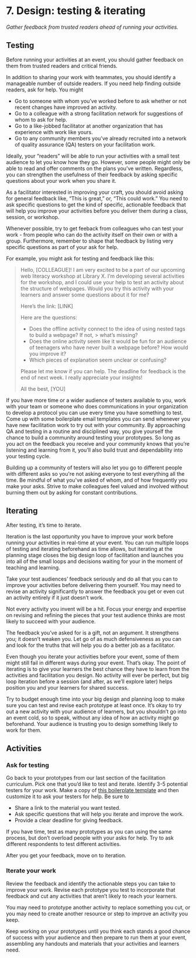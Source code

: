 # 7. Design: testing & iterating

*Gather feedback from trusted readers ahead of running your activities.*

## Testing

Before running your activities at an event, you should gather feedback on them from trusted readers and critical friends. 

In addition to sharing your work with teammates, you should identify a manageable number of outside readers. If you need help finding outside readers, ask for help. You might

- Go to someone with whom you’ve worked before to ask whether or not recent changes have improved an activity.
- Go to a colleague with a strong facilitation network for suggestions of whom to ask for help.
- Go to a like-jobbed facilitator at another organization that has experience with work like yours.
- Go to any community members you’ve already recruited into a network of quality assurance (QA) testers on your facilitation work.

Ideally, your “readers” will be able to run your activities with a small test audience to let you know how they go. However, some people might only be able to read and offer comments on the plans you’ve written. Regardless, you can strengthen the usefulness of their feedback by asking specific questions about your work when you share it.

As a facilitator interested in improving your craft, you should avoid asking for general feedback like, “This is great,” or, “This could work.” You need to ask specific questions to get the kind of specific, actionable feedback that will help you improve your activities before you deliver them during a class, session, or workshop.

Whenever possible, try to get feeback from colleagues who can test your work - from people who can do the activity itself on their own or with a group. Furthermore, remember to shape that feedback by listing very specific questions as part of your ask for help. 

For example, you might ask for testing and feedback like this:

>Hello, [COLLEAGUE]!
>I am very excited to be a part of our upcoming web literacy workshop at Library X. I’m developing several activities for the workshop, and I could use your help to test an activity about the structure of webpages. Would you try this activity with your learners and answer some questions about it for me?
>
>Here’s the link: [LINK]
>
>Here are the questions:
>
>- Does the offline activity connect to the idea of using nested tags to build a webpage? If not, > what’s missing?
>- Does the online activity seem like it would be fun for an audience of teenagers who have never built a webpage before? How would you improve it?
>- Which pieces of explanation seem unclear or confusing?
>
>Please let me know if you can help. The deadline for feedback is the end of next week. I really appreciate your insights!
>
>All the best,
>[YOU]

If you have more time or a wider audience of testers available to you, work with your team or someone who does communications in your organization to develop a protocol you can use every time you have something to test. Come up with some boilerplate email templates you can send whenever you have new facilitation work to try out with your community. By approaching QA and testing in a routine and disciplined way, you give yourself the chance to build a community around testing your prototypes. So long as you act on the feedback you receive and your community knows that you’re listening and learning from it, you’ll also build trust and dependability into your testing cycle.

Building up a community of testers will also let you go to different people with different asks so you're not asking everyone to test everything all the time. Be mindful of what you've asked of whom, and of how frequently you make your asks. Strive to make colleagues feel valued and involved without burning them out by asking for constant contributions. 

## Iterating

After testing, it’s time to iterate.

Iteration is the last opportunity you have to improve your work before running your activities in real-time at your event. You can run multiple loops of testing and iterating beforehand as time allows, but iterating at the planning stage closes the big design loop of facilitation and launches you into all of the small loops and decisions waiting for your in the moment of teaching and learning.

Take your test audiences’ feedback seriously and do all that you can to improve your activities before delivering them yourself. You may need to revise an activity significantly to answer the feedback you get or even cut an activity entirely if it just doesn’t work. 

Not every activity you invent will be a hit. Focus your energy and expertise on revising and refining the pieces that your test audience thinks are most likely to succeed with your audience. 

The feedback you’ve asked for is a gift, not an argument. It strengthens you; it doesn’t weaken you. Let go of as much defensiveness as you can and look for the truths that will help you do a better job as a facilitator.

Even though you iterate your activities before your event, some of them might still fail in different ways during your event. That’s okay. The point of iterating is to give your learners the best chance they have to learn from the activities and facilitation you design. No activity will ever be perfect, but big loop iteration before a session (and after, as we’ll explore later) helps position you and your learners for shared success.

Try to budget enough time into your big design and planning loop to make sure you can test and revise each prototype at least once. It’s okay to try out a new activity with your audience of learners, but you shouldn’t go into an event cold, so to speak, without any idea of how an activity might go beforehand. Your audience is trusting you to design something likely to work for them.

## Activities

### Ask for testing

Go back to your prototypes from our last section of the facilitation curriculum.  Pick one that you’d like to test and iterate. Identify 3-5 potential testers for your work. Make a copy of [this boilerplate template](/activities/ask-for-feedback) and then customize it to ask your testers for help. Be sure to

- Share a link to the material you want tested.
- Ask specific questions that will help you iterate and improve the work.
- Provide a clear deadline for giving feedback.

If you have time, test as many prototypes as you can using the same process, but don’t overload people with your asks for help. Try to ask different respondents to test different activities.

After you get your feedback, move on to iteration.

### Iterate your work

Review the feedback and identify the actionable steps you can take to improve your work. Revise each prototype you test to incorporate that feedback and cut any activities that aren’t likely to reach your learners. 

You may need to prototype another activity to replace something you cut, or you may need to create another resource or step to improve an activity you keep. 

Keep working on your prototypes until you think each stands a good chance of success with your audience and then prepare to run them at your event, assembling any handouts and materials that your activities and learners need.